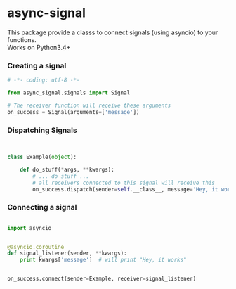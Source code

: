 
# async-signal

This package provide a classs to connect signals (using asyncio) to your functions.  
Works on Python3.4+


### Creating a signal

```python
# -*- coding: utf-8 -*-

from async_signal.signals import Signal

# The receiver function will receive these arguments
on_success = Signal(arguments=['message'])

```


### Dispatching Signals

```python


class Example(object):

    def do_stuff(*args, **kwargs):
        # ... do stuff ...
        # all receivers connected to this signal will receive this
        on_success.dispatch(sender=self.__class__, message='Hey, it works')

```


### Connecting a signal

```python

import asyncio


@asyncio.coroutine
def signal_listener(sender, **kwargs):
    print kwargs['message']  # will print "Hey, it works"


on_success.connect(sender=Example, receiver=signal_listener)

```

